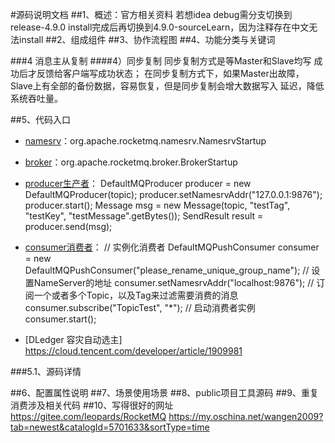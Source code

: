 #源码说明文档
##1、概述：官方相关资料
若想idea debug需分支切换到release-4.9.0 install完成后再切换到4.9.0-sourceLearn，因为注释存在中文无法install
##2、组成组件
##3、协作流程图
##4、功能分类与关键词

###4 消息主从复制
####4）同步复制
同步复制方式是等Master和Slave均写 成功后才反馈给客户端写成功状态；
在同步复制方式下，如果Master出故障， Slave上有全部的备份数据，容易恢复，但是同步复制会增大数据写入 延迟，降低系统吞吐量。

##5、代码入口
 - [namesrv](NamesrvStartup.java)：org.apache.rocketmq.namesrv.NamesrvStartup
 - [broker](BrokerStartup.java)：org.apache.rocketmq.broker.BrokerStartup
 
 - [producer生产者]()：
 DefaultMQProducer producer = new DefaultMQProducer(topic); 
 producer.setNamesrvAddr("127.0.0.1:9876"); producer.start(); 
 Message msg = new Message(topic, "testTag", "testKey", "testMessage".getBytes()); 
 SendResult result = producer.send(msg);
 
 - [consumer消费者]()：
 // 实例化消费者 
 DefaultMQPushConsumer consumer = new DefaultMQPushConsumer("please_rename_unique_group_name"); 
 // 设置NameServer的地址 
 consumer.setNamesrvAddr("localhost:9876"); 
 // 订阅一个或者多个Topic，以及Tag来过滤需要消费的消息 
 consumer.subscribe("TopicTest", "*");
 // 启动消费者实例 
 consumer.start();
 
 
 - [DLedger 容灾自动选主]
 https://cloud.tencent.com/developer/article/1909981
 
###5.1、源码详情

##6、配置属性说明
##7、场景使用场景
##8、public项目工具源码
##9、重复消费涉及相关代码
##10、写得很好的网址
https://gitee.com/leopards/RocketMQ
https://my.oschina.net/wangen2009?tab=newest&catalogId=5701633&sortType=time
 